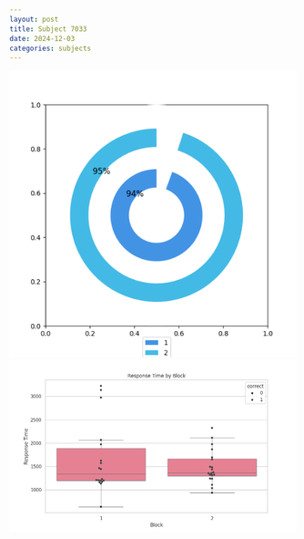```yaml
---
layout: post
title: Subject 7033
date: 2024-12-03
categories: subjects
---
```


![](data/7033/run-18/7033__acc_test.png)
![](data/7033/run-18/7033_rt.png)
